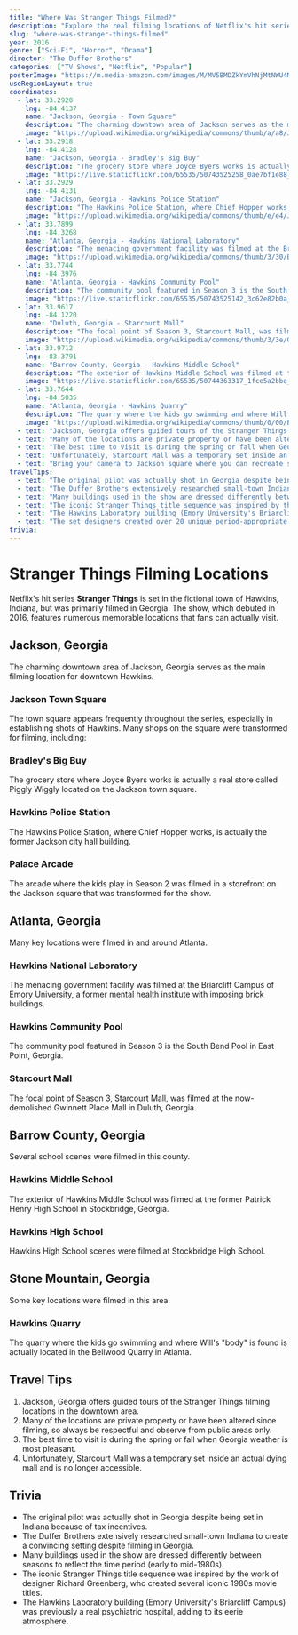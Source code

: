 ```yaml
---
title: "Where Was Stranger Things Filmed?"
description: "Explore the real filming locations of Netflix's hit series Stranger Things in Georgia, including the fictional town of Hawkins, Indiana."
slug: "where-was-stranger-things-filmed"
year: 2016
genre: ["Sci-Fi", "Horror", "Drama"]
director: "The Duffer Brothers"
categories: ["TV Shows", "Netflix", "Popular"]
posterImage: "https://m.media-amazon.com/images/M/MV5BMDZkYmVhNjMtNWU4MC00MDQxLWE3MjYtZGMzZWI1ZjhlOWJmXkEyXkFqcGdeQXVyMTkxNjUyNQ@@._V1_.jpg"
useRegionLayout: true
coordinates: 
  - lat: 33.2920
    lng: -84.4137
    name: "Jackson, Georgia - Town Square"
    description: "The charming downtown area of Jackson serves as the main filming location for downtown Hawkins. Many establishing shots feature this town square."
    image: "https://upload.wikimedia.org/wikipedia/commons/thumb/a/a8/Jackson_Georgia_City_Hall.jpg/800px-Jackson_Georgia_City_Hall.jpg"
  - lat: 33.2918
    lng: -84.4128
    name: "Jackson, Georgia - Bradley's Big Buy"
    description: "The grocery store where Joyce Byers works is actually a real store called Piggly Wiggly located on the Jackson town square."
    image: "https://live.staticflickr.com/65535/50743525258_0ae7bf1e88_b.jpg"
  - lat: 33.2929
    lng: -84.4131
    name: "Jackson, Georgia - Hawkins Police Station"
    description: "The Hawkins Police Station, where Chief Hopper works, is actually the former Jackson city hall building."
    image: "https://upload.wikimedia.org/wikipedia/commons/thumb/e/e4/Jackson_Commercial_Historic_District.jpg/800px-Jackson_Commercial_Historic_District.jpg"
  - lat: 33.7899
    lng: -84.3268
    name: "Atlanta, Georgia - Hawkins National Laboratory"
    description: "The menacing government facility was filmed at the Briarcliff Campus of Emory University, a former mental health institute with imposing brick buildings."
    image: "https://upload.wikimedia.org/wikipedia/commons/thumb/3/30/Briarcliff_Georgia_Mental_Health_Institute_2022.jpg/800px-Briarcliff_Georgia_Mental_Health_Institute_2022.jpg"
  - lat: 33.7744
    lng: -84.3976
    name: "Atlanta, Georgia - Hawkins Community Pool"
    description: "The community pool featured in Season 3 is the South Bend Pool in East Point, Georgia."
    image: "https://live.staticflickr.com/65535/50743525142_3c62e82b0a_b.jpg"
  - lat: 33.9617
    lng: -84.1220
    name: "Duluth, Georgia - Starcourt Mall"
    description: "The focal point of Season 3, Starcourt Mall, was filmed at the now-demolished Gwinnett Place Mall in Duluth, Georgia."
    image: "https://upload.wikimedia.org/wikipedia/commons/thumb/3/3e/Gwinnett_Place_Mall%2C_Duluth%2C_GA.jpg/800px-Gwinnett_Place_Mall%2C_Duluth%2C_GA.jpg"
  - lat: 33.9712
    lng: -83.3791
    name: "Barrow County, Georgia - Hawkins Middle School"
    description: "The exterior of Hawkins Middle School was filmed at the former Patrick Henry High School in Stockbridge, Georgia."
    image: "https://live.staticflickr.com/65535/50744363317_1fce5a2bbe_b.jpg"
  - lat: 33.7644
    lng: -84.5035
    name: "Atlanta, Georgia - Hawkins Quarry"
    description: "The quarry where the kids go swimming and where Will's 'body' is found is actually located in the Bellwood Quarry in Atlanta."
    image: "https://upload.wikimedia.org/wikipedia/commons/thumb/0/00/Bellwood_Quarry.jpg/800px-Bellwood_Quarry.jpg"
  - text: "Jackson, Georgia offers guided tours of the Stranger Things filming locations in the downtown area, which is a must for fans."
  - text: "Many of the locations are private property or have been altered since filming, so always be respectful and observe from public areas only."
  - text: "The best time to visit is during the spring or fall when Georgia weather is most pleasant for walking tours."
  - text: "Unfortunately, Starcourt Mall was a temporary set inside an actual dying mall and is no longer accessible, so don't plan your trip around it."
  - text: "Bring your camera to Jackson square where you can recreate several iconic scenes from the show."
travelTips: 
  - text: "The original pilot was actually shot in Georgia despite being set in Indiana because of tax incentives for film production."
  - text: "The Duffer Brothers extensively researched small-town Indiana to create a convincing setting despite filming in Georgia."
  - text: "Many buildings used in the show are dressed differently between seasons to reflect the time period changes (early to mid-1980s)."
  - text: "The iconic Stranger Things title sequence was inspired by the work of designer Richard Greenberg, who created several iconic 1980s movie titles."
  - text: "The Hawkins Laboratory building (Emory University's Briarcliff Campus) was previously a real psychiatric hospital, adding to its eerie atmosphere."
  - text: "The set designers created over 20 unique period-appropriate storefronts for Starcourt Mall."
trivia: 
---
```


# Stranger Things Filming Locations

Netflix's hit series **Stranger Things** is set in the fictional town of Hawkins, Indiana, but was primarily filmed in Georgia. The show, which debuted in 2016, features numerous memorable locations that fans can actually visit.

## Jackson, Georgia

The charming downtown area of Jackson, Georgia serves as the main filming location for downtown Hawkins.

### Jackson Town Square
The town square appears frequently throughout the series, especially in establishing shots of Hawkins. Many shops on the square were transformed for filming, including:

### Bradley's Big Buy
The grocery store where Joyce Byers works is actually a real store called Piggly Wiggly located on the Jackson town square.

### Hawkins Police Station
The Hawkins Police Station, where Chief Hopper works, is actually the former Jackson city hall building.

### Palace Arcade
The arcade where the kids play in Season 2 was filmed in a storefront on the Jackson square that was transformed for the show.

## Atlanta, Georgia

Many key locations were filmed in and around Atlanta.

### Hawkins National Laboratory
The menacing government facility was filmed at the Briarcliff Campus of Emory University, a former mental health institute with imposing brick buildings.

### Hawkins Community Pool
The community pool featured in Season 3 is the South Bend Pool in East Point, Georgia.

### Starcourt Mall
The focal point of Season 3, Starcourt Mall, was filmed at the now-demolished Gwinnett Place Mall in Duluth, Georgia.

## Barrow County, Georgia

Several school scenes were filmed in this county.

### Hawkins Middle School
The exterior of Hawkins Middle School was filmed at the former Patrick Henry High School in Stockbridge, Georgia.

### Hawkins High School
Hawkins High School scenes were filmed at Stockbridge High School.

## Stone Mountain, Georgia

Some key locations were filmed in this area.

### Hawkins Quarry
The quarry where the kids go swimming and where Will's "body" is found is actually located in the Bellwood Quarry in Atlanta.

## Travel Tips

1. Jackson, Georgia offers guided tours of the Stranger Things filming locations in the downtown area.
2. Many of the locations are private property or have been altered since filming, so always be respectful and observe from public areas only.
3. The best time to visit is during the spring or fall when Georgia weather is most pleasant.
4. Unfortunately, Starcourt Mall was a temporary set inside an actual dying mall and is no longer accessible.

## Trivia

- The original pilot was actually shot in Georgia despite being set in Indiana because of tax incentives.
- The Duffer Brothers extensively researched small-town Indiana to create a convincing setting despite filming in Georgia.
- Many buildings used in the show are dressed differently between seasons to reflect the time period (early to mid-1980s).
- The iconic Stranger Things title sequence was inspired by the work of designer Richard Greenberg, who created several iconic 1980s movie titles.
- The Hawkins Laboratory building (Emory University's Briarcliff Campus) was previously a real psychiatric hospital, adding to its eerie atmosphere. 